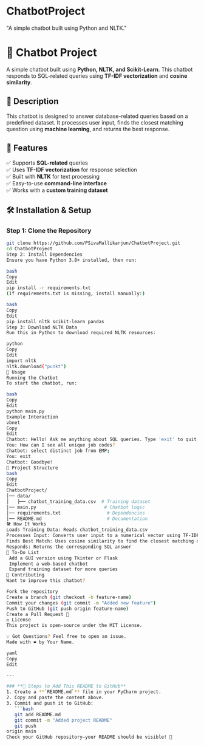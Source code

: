 # ChatbotProject
"A simple chatbot built using Python and NLTK."
# 🤖 Chatbot Project

A simple chatbot built using **Python, NLTK, and Scikit-Learn**. This chatbot responds to SQL-related queries using **TF-IDF vectorization** and **cosine similarity**.

## 📜 Description

This chatbot is designed to answer database-related queries based on a predefined dataset. It processes user input, finds the closest matching question using **machine learning**, and returns the best response.

## 🚀 Features
✅ Supports **SQL-related** queries  
✅ Uses **TF-IDF vectorization** for response selection  
✅ Built with **NLTK** for text processing  
✅ Easy-to-use **command-line interface**  
✅ Works with a **custom training dataset**  

## 🛠️ Installation & Setup

### **Step 1: Clone the Repository**
```bash
git clone https://github.com/PSivaMallikarjun/ChatbotProject.git
cd ChatbotProject
Step 2: Install Dependencies
Ensure you have Python 3.8+ installed, then run:

bash
Copy
Edit
pip install -r requirements.txt
(If requirements.txt is missing, install manually:)

bash
Copy
Edit
pip install nltk scikit-learn pandas
Step 3: Download NLTK Data
Run this in Python to download required NLTK resources:

python
Copy
Edit
import nltk
nltk.download("punkt")
🚀 Usage
Running the Chatbot
To start the chatbot, run:

bash
Copy
Edit
python main.py
Example Interaction
vbnet
Copy
Edit
Chatbot: Hello! Ask me anything about SQL queries. Type 'exit' to quit.
You: How can I see all unique job codes?
Chatbot: select distinct job from EMP;
You: exit
Chatbot: Goodbye!
📂 Project Structure
bash
Copy
Edit
ChatbotProject/
│── data/
│   ├── chatbot_training_data.csv  # Training dataset
│── main.py                         # Chatbot logic
│── requirements.txt                 # Dependencies
│── README.md                        # Documentation
🛠️ How It Works
Loads Training Data: Reads chatbot_training_data.csv
Processes Input: Converts user input to a numerical vector using TF-IDF
Finds Best Match: Uses cosine similarity to find the closest matching question
Responds: Returns the corresponding SQL answer
📝 To-Do List
 Add a GUI version using Tkinter or Flask
 Implement a web-based chatbot
 Expand training dataset for more queries
🤝 Contributing
Want to improve this chatbot?

Fork the repository
Create a branch (git checkout -b feature-name)
Commit your changes (git commit -m "Added new feature")
Push to GitHub (git push origin feature-name)
Create a Pull Request 🚀
⚖️ License
This project is open-source under the MIT License.

💡 Got Questions? Feel free to open an issue.
Made with ❤️ by Your Name.

yaml
Copy
Edit

---

### **📌 Steps to Add This README to GitHub**
1. Create a **`README.md`** file in your PyCharm project.
2. Copy and paste the content above.
3. Commit and push it to GitHub:
   ```bash
   git add README.md
   git commit -m "Added project README"
   git push
origin main
Check your GitHub repository—your README should be visible! 🎉


